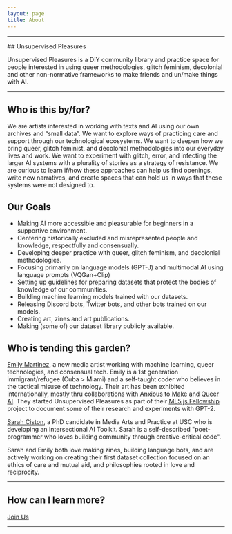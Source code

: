 ```yaml
---
layout: page
title: About
---
```


<hr/>
## Unsupervised Pleasures

Unsupervised Pleasures is a DIY community library and practice space for people interested in using queer methodologies, glitch feminism, decolonial and other non-normative frameworks to make friends and un/make things with AI.

<hr/>

## Who is this by/for?

We are artists interested in working with texts and AI using our own archives and “small data”. We want to explore ways of practicing care and support through our technological ecosystems. We want to deepen how we bring queer, glitch feminist, and decolonial methodologies into our everyday lives and work. We want to experiment with glitch, error, and infecting the larger AI systems with a plurality of stories as a strategy of resistance. We are curious to learn if/how these approaches can help us find openings, write new narratives, and create spaces that can hold us in ways that these systems were not designed to.

## Our Goals

- Making AI more accessible and pleasurable for beginners in a supportive environment.
- Centering historically excluded and misrepresented people and knowledge, respectfully and consensually.
- Developing deeper practice with queer, glitch feminism, and decolonial methodologies.
- Focusing primarily on language models (GPT-J) and multimodal AI using language prompts (VQGan+Clip)
- Setting up guidelines for preparing datasets that protect the bodies of knowledge of our communities.
- Building machine learning models trained with our datasets.
- Releasing Discord bots, Twitter bots, and other bots trained on our models.
- Creating art, zines and art publications.
- Making (some of) our dataset library publicly available.

## Who is tending this garden?

[Emily Martinez](https://somethingnothing.me), a new media artist working with machine learning, queer technologies, and consensual tech. Emily is a 1st generation immigrant/refugee (Cuba > Miami) and a self-taught coder who believes in the tactical misuse of technology. Their art has been exhibited internationally, mostly thru collaborations with [Anxious to Make](https://anxioustomake.ga) and [Queer AI](https://queer.ai). They started Unsupervised Pleasures as part of their [ML5.js Fellowship](https://processingfoundation.org/fellowships) project to document some of their research and experiments with GPT-2.

[Sarah Ciston](https://sarahciston.github.io), a PhD candidate in Media Arts and Practice at USC who is developing an Intersectional AI Toolkit. Sarah is a self-described "poet-programmer who loves building community through creative-critical code".  

Sarah and Emily both love making zines, building language bots, and are actively working on creating their first dataset collection focused on an ethics of care and mutual aid, and philosophies rooted in love and reciprocity.

<hr/>

## How can I learn more?

<a class="btn btn-primary" data-eo-form-toggle-id="5f44c8c5-c5c0-11ec-9258-0241b9615763" href="#">Join Us</a>

<hr/>
